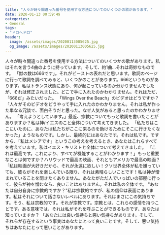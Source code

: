 ```yaml
---
title: "人々が時々間違った番号を使用する方法についてのいくつかの歌があります。"
date: 2020-01-13 00:59:49
categories:
- General
tags:
- "ドロヘドロ"
header:
  image: /assets/images/20200113005625.jpg
  og_image: /assets/images/20200113005625.jpg
---
```


人々が時々間違った番号を使用する方法についてのいくつかの歌があります。私はそれを言う4曲のように持っています。そして、約1曲...それは奇妙なものです。 「獣の数は666です」。それがビーストの表れだと思います。歌詞のページに行って歌詞を調べてみると、いくつかのことがあります。666というものがあります。私はトランス状態にあり、何が起こっているのか分かりませんでしたが、それは修正されました。どこで手に入れたのかわかりません。それはただ、「666だ」みたいだった。 「Wings Over the Beach」のビデオはどうですか？「人々がそのビデオをどうやって手に入れたのかわかりません。それは私が作った単なる冗談で、面白そうだと思った。なぜ人気があると思ったのかわかりません。 「考えようとしています。」最近、宗教についてもっと歌詞を書いたことがありますか？私は神/イエスのこと全体について考えてきました。 「私たちはここにいたのに、あなたは私たちがここに来るのを助けるためにそこに行きたくなかった」ようなものです。しかし、最終的にはあなたです。それは私です。ですから、「私はメシアです」というこの考えを考えるとき、あなたはこれらすべてを考えています。私はイエス・キリストと全体について考えてきました。 『これは最高です。これにより、すべてが機能することがわかります！」もっと重要なことは何ですか？ハリウッドで最高の映画、それともアメリカで最高の映画？ 「私は映画が大好きだから、それが永遠に欲しい！クソ世界全体が私を嫌っていても、彼らがそれを楽しんでいる限り、それは素晴らしいことです！私は神が憎まれていることを聞きたくありません。あなたがただ人でいっぱいの部屋に行って、彼らが神を憎むなら、良いことはありません。それは私の全体です。 &quot;あなたは自分自身に宗教的ですか？&quot;私は宗教的ですが、私の信仰は表面にあります。私はそれについて話さないレベルにあります。それはまさにこの気持ちです。そう、私は宗教的です。それが宗教です。宗教とは、これらの感情を持つことです。ある意味では、それは私がそれを呼ぶことができるものです、あなたは知っていますか？ 「あなたには良い気持ちと悪い気持ちがあります。そして、それらが存在するという事実はあなたにとって良いことです。そして、悪い気持ちはあなたにとって悪いことがあります。
